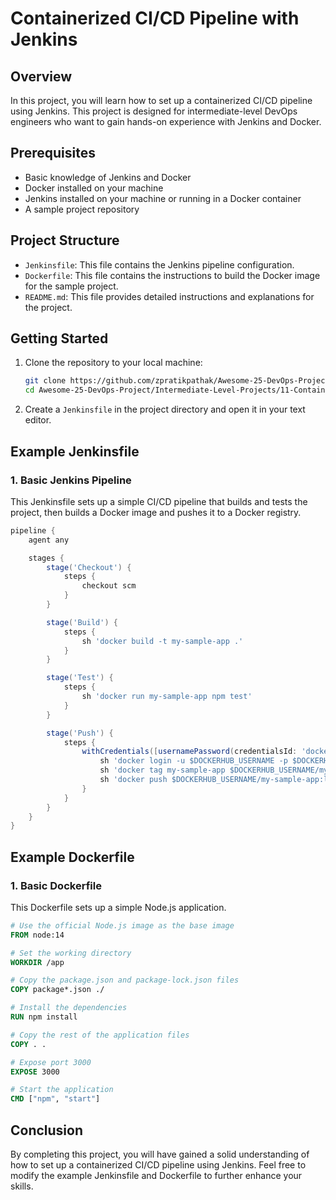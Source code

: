# Containerized CI/CD Pipeline with Jenkins

## Overview

In this project, you will learn how to set up a containerized CI/CD pipeline using Jenkins. This project is designed for intermediate-level DevOps engineers who want to gain hands-on experience with Jenkins and Docker.

## Prerequisites

- Basic knowledge of Jenkins and Docker
- Docker installed on your machine
- Jenkins installed on your machine or running in a Docker container
- A sample project repository

## Project Structure

- `Jenkinsfile`: This file contains the Jenkins pipeline configuration.
- `Dockerfile`: This file contains the instructions to build the Docker image for the sample project.
- `README.md`: This file provides detailed instructions and explanations for the project.

## Getting Started

1. Clone the repository to your local machine:
   ```bash
   git clone https://github.com/zpratikpathak/Awesome-25-DevOps-Project.git
   cd Awesome-25-DevOps-Project/Intermediate-Level-Projects/11-Containerized-CI-CD-Pipeline-with-Jenkins
   ```

2. Create a `Jenkinsfile` in the project directory and open it in your text editor.

## Example Jenkinsfile

### 1. Basic Jenkins Pipeline

This Jenkinsfile sets up a simple CI/CD pipeline that builds and tests the project, then builds a Docker image and pushes it to a Docker registry.

```groovy
pipeline {
    agent any

    stages {
        stage('Checkout') {
            steps {
                checkout scm
            }
        }

        stage('Build') {
            steps {
                sh 'docker build -t my-sample-app .'
            }
        }

        stage('Test') {
            steps {
                sh 'docker run my-sample-app npm test'
            }
        }

        stage('Push') {
            steps {
                withCredentials([usernamePassword(credentialsId: 'dockerhub-credentials', usernameVariable: 'DOCKERHUB_USERNAME', passwordVariable: 'DOCKERHUB_PASSWORD')]) {
                    sh 'docker login -u $DOCKERHUB_USERNAME -p $DOCKERHUB_PASSWORD'
                    sh 'docker tag my-sample-app $DOCKERHUB_USERNAME/my-sample-app:latest'
                    sh 'docker push $DOCKERHUB_USERNAME/my-sample-app:latest'
                }
            }
        }
    }
}
```

## Example Dockerfile

### 1. Basic Dockerfile

This Dockerfile sets up a simple Node.js application.

```Dockerfile
# Use the official Node.js image as the base image
FROM node:14

# Set the working directory
WORKDIR /app

# Copy the package.json and package-lock.json files
COPY package*.json ./

# Install the dependencies
RUN npm install

# Copy the rest of the application files
COPY . .

# Expose port 3000
EXPOSE 3000

# Start the application
CMD ["npm", "start"]
```

## Conclusion

By completing this project, you will have gained a solid understanding of how to set up a containerized CI/CD pipeline using Jenkins. Feel free to modify the example Jenkinsfile and Dockerfile to further enhance your skills.
